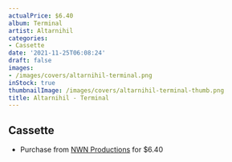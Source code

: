 ```yaml
---
actualPrice: $6.40
album: Terminal
artist: Altarnihil
categories:
- Cassette
date: '2021-11-25T06:08:24'
draft: false
images:
- /images/covers/altarnihil-terminal.png
inStock: true
thumbnailImage: /images/covers/altarnihil-terminal-thumb.png
title: Altarnihil - Terminal
---
```


## Cassette
* Purchase from [NWN Productions](http://shop.nwnprod.com/index.php?route=product/product&path=73&product_id=17378&sort=pd.name&order=ASC) for $6.40
